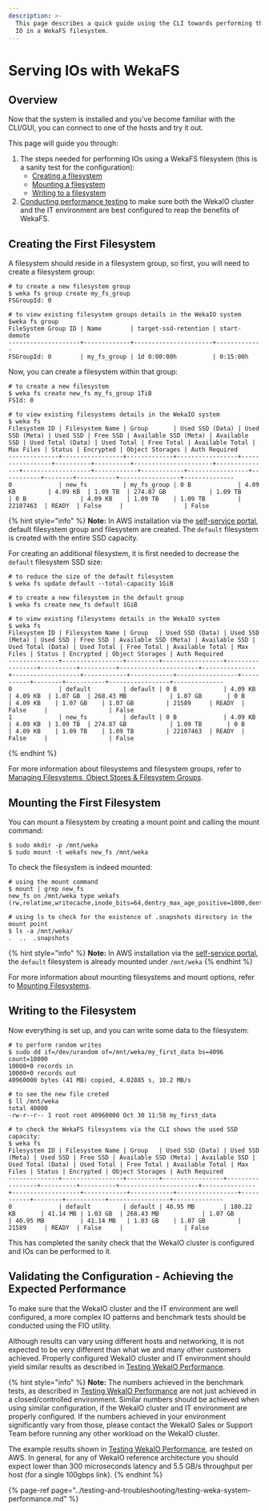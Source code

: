 ```yaml
---
description: >-
  This page describes a quick guide using the CLI towards performing the first
  IO in a WekaFS filesystem.
---
```


# Serving IOs with WekaFS

## Overview

Now that the system is installed and you've become familiar with the CLI/GUI, you can connect to one of the hosts and try it out. 

This page will guide you through:

1. The steps needed for performing IOs using a WekaFS filesystem \(this is a sanity test for the configuration\):
   * [Creating a filesystem](performing-the-first-io.md#creating-the-first-filesystem)
   * [Mounting a filesystem](performing-the-first-io.md#mounting-the-first-filesystem)
   * [Writing to a filesystem](performing-the-first-io.md#writing-to-the-filesystem)
2. [Conducting performance testing](performing-the-first-io.md#validating-the-configuration-achieving-the-expected-performance) to make sure both the WekaIO cluster and the IT environment are best configured to reap the benefits of WekaFS.

## Creating the First Filesystem

A filesystem should reside in a filesystem group, so first, you will need to create a filesystem group:

```text
# to create a new filesystem group
$ weka fs group create my_fs_group
FSGroupId: 0

# to view existing filesystem groups details in the WekaIO system
$weka fs group
FileSystem Group ID | Name        | target-ssd-retention | start-demote
--------------------+-------------+----------------------+-------------
FSGroupId: 0        | my_fs_group | 1d 0:00:00h          | 0:15:00h
```

Now, you can create a filesystem within that group:

```
# to create a new filesystem
$ weka fs create new_fs my_fs_group 1TiB
FSId: 0

# to view existing filesystems details in the WekaIO system
$ weka fs
Filesystem ID | Filesystem Name | Group       | Used SSD (Data) | Used SSD (Meta) | Used SSD | Free SSD | Available SSD (Meta) | Available SSD | Used Total (Data) | Used Total | Free Total | Available Total | Max Files | Status | Encrypted | Object Storages | Auth Required
--------------+-----------------+-------------+-----------------+-----------------+----------+----------+----------------------+---------------+-------------------+------------+------------+-----------------+-----------+--------+-----------+-----------------+--------------
0             | new_fs          | my_fs_group | 0 B             | 4.09 KB         | 4.09 KB  | 1.09 TB  | 274.87 GB            | 1.09 TB       | 0 B               | 4.09 KB    | 1.09 TB    | 1.09 TB         | 22107463  | READY  | False     |                 | False

```

{% hint style="info" %}
**Note:** In AWS installation via the [self-service portal](https://start.weka.io/), default filesystem group and filesystem are created. The `default` filesystem is created with the entire SSD capacity. 

For creating an additional filesystem, it is first needed to decrease the `default` filesystem SSD size:

```
# to reduce the size of the default filesystem
$ weka fs update default --total-capacity 1GiB
 
# to create a new filesystem in the default group
$ weka fs create new_fs default 1GiB
 
# to view existing filesystems details in the WekaIO system
$ weka fs
Filesystem ID | Filesystem Name | Group   | Used SSD (Data) | Used SSD (Meta) | Used SSD | Free SSD | Available SSD (Meta) | Available SSD | Used Total (Data) | Used Total | Free Total | Available Total | Max Files | Status | Encrypted | Object Storages | Auth Required
--------------+-----------------+---------+-----------------+-----------------+----------+----------+----------------------+---------------+-------------------+------------+------------+-----------------+-----------+--------+-----------+-----------------+--------------
0             | default         | default | 0 B             | 4.09 KB         | 4.09 KB  | 1.07 GB  | 268.43 MB            | 1.07 GB       | 0 B               | 4.09 KB    | 1.07 GB    | 1.07 GB         | 21589     | READY  | False     |                 | False
1             | new_fs          | default | 0 B             | 4.09 KB         | 4.09 KB  | 1.09 TB  | 274.87 GB            | 1.09 TB       | 0 B               | 4.09 KB    | 1.09 TB    | 1.09 TB         | 22107463  | READY  | False     |                 | False
```
{% endhint %}

For more information about filesystems and filesystem groups, refer to [Managing Filesystems, Object Stores & Filesystem Groups](../fs/managing-filesystems/).

## Mounting the First Filesystem

You can mount a filesystem by creating a mount point and calling the mount command:

```
$ sudo mkdir -p /mnt/weka
$ sudo mount -t wekafs new_fs /mnt/weka
```

To check the filesystem is indeed mounted:

```
# using the mount command
$ mount | grep new_fs
new_fs on /mnt/weka type wekafs (rw,relatime,writecache,inode_bits=64,dentry_max_age_positive=1000,dentry_max_age_negative=0)

# using ls to check for the existence of .snapshots directory in the mount point
$ ls -a /mnt/weka/
.  ..  .snapshots
```

{% hint style="info" %}
**Note:**  In AWS installation via the [self-service portal](https://start.weka.io/), the `default` filesystem is already mounted under `/mnt/weka`
{% endhint %}

For more information about mounting filesystems and mount options, refer to [Mounting Filesystems](../fs/mounting-filesystems.md#overview).

## Writing to the Filesystem

Now everything is set up, and you can write some data to the filesystem:

```text
# to perform random writes
$ sudo dd if=/dev/urandom of=/mnt/weka/my_first_data bs=4096 count=10000
10000+0 records in
10000+0 records out
40960000 bytes (41 MB) copied, 4.02885 s, 10.2 MB/s

# to see the new file creted
$ ll /mnt/weka
total 40000
-rw-r--r-- 1 root root 40960000 Oct 30 11:58 my_first_data

# to check the WekaFS filesystems via the CLI shows the used SSD capacity:
$ weka fs
Filesystem ID | Filesystem Name | Group   | Used SSD (Data) | Used SSD (Meta) | Used SSD | Free SSD | Available SSD (Meta) | Available SSD | Used Total (Data) | Used Total | Free Total | Available Total | Max Files | Status | Encrypted | Object Storages | Auth Required
--------------+-----------------+---------+-----------------+-----------------+----------+----------+----------------------+---------------+-------------------+------------+------------+-----------------+-----------+--------+-----------+-----------------+--------------
0             | default         | default | 40.95 MB        | 180.22 KB       | 41.14 MB | 1.03 GB  | 268.43 MB            | 1.07 GB       | 40.95 MB          | 41.14 MB   | 1.03 GB    | 1.07 GB         | 21589     | READY  | False     |                 | False
```

This has completed the sanity check that the WekaIO cluster is configured and IOs can be performed to it.

## Validating the Configuration - Achieving the Expected Performance

To make sure that the WekaIO cluster and the IT environment are well configured, a more complex IO patterns and benchmark tests should be conducted using the FIO utility. 

Although results can vary using different hosts and networking, it is not expected to be very different than what we and many other customers achieved. Properly configured WekaIO cluster and IT environment should yield similar results as described in [Testing WekaIO Performance](../testing-and-troubleshooting/testing-weka-system-performance.md).

{% hint style="info" %}
**Note:** The numbers achieved in the benchmark tests, as described in [Testing WekaIO Performance](../testing-and-troubleshooting/testing-weka-system-performance.md) are not just achieved in a closed/controlled environment. Similar numbers should be achieved when using similar configuration, if the WekaIO cluster and IT environment are properly configured. If the numbers achieved in your environment significantly vary from those, please contact the WekaIO Sales or Support Team before running any other workload on the WekaIO cluster.

The example results shown in [Testing WekaIO Performance](../testing-and-troubleshooting/testing-weka-system-performance.md), are tested on AWS. In general, for any of WekaIO reference architecture you should expect lower than 300 microseconds latency and 5.5 GB/s throughput per host \(for a single 100gbps link\). 
{% endhint %}

{% page-ref page="../testing-and-troubleshooting/testing-weka-system-performance.md" %}

